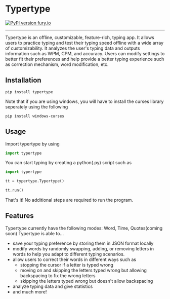 # Typertype
[![PyPI version fury.io](https://badge.fury.io/py/typertype.svg)](https://pypi.python.org/pypi/typertype/)
***
Typertype is an offline, customizable, feature-rich, typing app. It allows users to practice typing and test their typing speed offline with a wide array of customizability. It
analyzes the user's typing data and outputs information such as WPM, CPM, and accuracy. Users can modify settings
to better fit their preferences and help provide a better typing experience such as correction mechanism, word
modification, etc.  

## Installation
```
pip install typertype
```
Note that if you are using windows, you will have to install the curses library seperately using the following
```
pip install windows-curses
```

## Usage
Import typertype by using
```python
import typertype
```
You can start typing by creating a python(.py) script such as
```python
import typertype

tt = typertype.Typertype()

tt.run()
```

That's it! No additional steps are required to run the program.

## Features
Typertype currently have the following modes: Word, Time, Quotes(coming soon)
Typertype is able to...

- save your typing preference by storing them in JSON format locally
- modify words by randomly swapping, adding, or removing letters in words to help you adapt to different typing scenarios.
- allow users to correct their words in different ways such as
  - stopping the cursor if a letter is typed wrong
  - moving on and skipping the letters typed wrong but allowing backspacing to fix the wrong letters
  - skipping the letters typed wrong but doesn't allow backspacing
- analyze typing data and give statistics
- and much more!
